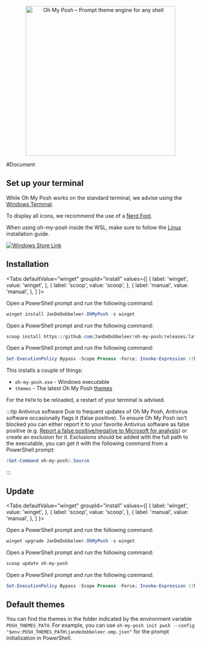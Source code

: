
<!-- markdownlint-disable -->
<p align="center">
  <img
    width="400"
    src="https://raw.githubusercontent.com/jandedobbeleer/oh-my-posh/main/website/static/img/logo.png"
    alt="Oh My Posh – Prompt theme engine for any shell"
  />
</p>
<!-- markdownlint-enable -->
#Document


## Set up your terminal

While Oh My Posh works on the standard terminal, we advise using the [Windows Terminal][wt].

To display all icons, we recommend the use of a [Nerd Font][fonts].

When using oh-my-posh inside the WSL, make sure to follow the [Linux][linux] installation guide.

<a href="ms-windows-store://pdp/?productid=XP8K0HKJFRXGCK" target="_blank">
  <img
    src={require('/img/winstore.png').default}
    alt="Windows Store Link"
    className="winstore"
  />
</a>

## Installation

<Tabs
  defaultValue="winget"
  groupId="install"
  values={[
    { label: 'winget', value: 'winget', },
    { label: 'scoop', value: 'scoop', },
    { label: 'manual', value: 'manual', },
  ]
}>
<TabItem value="winget">

Open a PowerShell prompt and run the following command:

```powershell
winget install JanDeDobbeleer.OhMyPosh -s winget
```

</TabItem>
<TabItem value="scoop">

Open a PowerShell prompt and run the following command:

```powershell
scoop install https://github.com/JanDeDobbeleer/oh-my-posh/releases/latest/download/oh-my-posh.json
```

</TabItem>
<TabItem value="manual">

Open a PowerShell prompt and run the following command:

```powershell
Set-ExecutionPolicy Bypass -Scope Process -Force; Invoke-Expression ((New-Object System.Net.WebClient).DownloadString('https://ohmyposh.dev/install.ps1'))
```

</TabItem>
</Tabs>

This installs a couple of things:

- `oh-my-posh.exe` - Windows executable
- `themes` - The latest Oh My Posh [themes][themes]

For the `PATH` to be reloaded, a restart of your terminal is advised.

:::tip Antivirus software
Due to frequent updates of Oh My Posh, Antivirus software occasionally flags it (false positive).
To ensure Oh My Posh isn't blocked you can either report it to your favorite Antivirus software as false positive
(e.g. [Report a false positive/negative to Microsoft for analysis][report-false-positive]) or create an exclusion for it.
Exclusions should be added with the full path to the executable, you can get it with the following command from a PowerShell prompt:

```powershell
(Get-Command oh-my-posh).Source
```
:::

<Next />

## Update

<Tabs
  defaultValue="winget"
  groupId="install"
  values={[
    { label: 'winget', value: 'winget', },
    { label: 'scoop', value: 'scoop', },
    { label: 'manual', value: 'manual', },
  ]
}>
<TabItem value="winget">

Open a PowerShell prompt and run the following command:

```powershell
winget upgrade JanDeDobbeleer.OhMyPosh -s winget
```

</TabItem>
<TabItem value="scoop">

Open a PowerShell prompt and run the following command:

```powershell
scoop update oh-my-posh
```

</TabItem>
<TabItem value="manual">

Open a PowerShell prompt and run the following command:

```powershell
Set-ExecutionPolicy Bypass -Scope Process -Force; Invoke-Expression ((New-Object System.Net.WebClient).DownloadString('https://ohmyposh.dev/install.ps1'))
```

</TabItem>
</Tabs>

## Default themes

You can find the themes in the folder indicated by the environment variable `POSH_THEMES_PATH`.
For example, you can use `oh-my-posh init pwsh --config "$env:POSH_THEMES_PATH\jandedobbeleer.omp.json"`
for the prompt initialization in PowerShell.


[fonts]: /docs/installation/fonts
[scoop]: https://scoop.sh/
[wt]: https://github.com/microsoft/terminal
[linux]: /docs/installation/linux
[themes]: /docs/themes
[report-false-positive]: https://docs.microsoft.com/en-us/microsoft-365/security/defender/m365d-autoir-report-false-positives-negatives#report-a-false-positivenegative-to-microsoft-for-analysis
